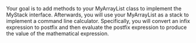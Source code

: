 Your goal is to add methods to your MyArrayList class to implement the MyStack
interface. Afterwards, you will use your MyArrayList as a stack to implement a
command line calculator. Specifically, you will convert an infix expression to postfix and
then evaluate the postfix expression to produce the value of the mathematical expression.
